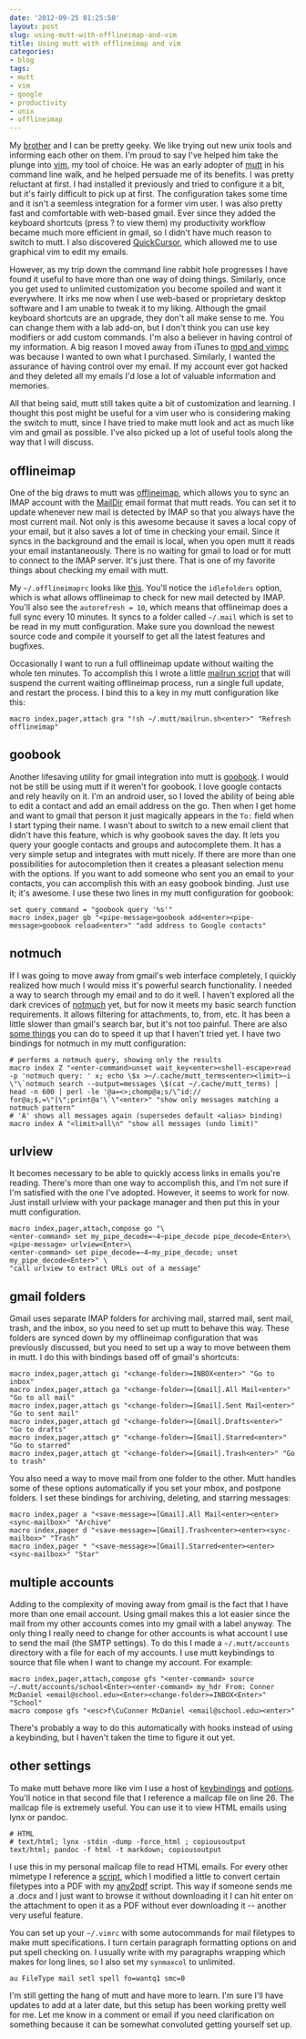 ```yaml
---
date: '2012-09-25 01:25:50'
layout: post
slug: using-mutt-with-offlineimap-and-vim
title: Using mutt with offlineimap and vim
categories:
- blog
tags:
- mutt
- vim
- google
- productivity
- unix
- offlineimap
---
```


My [brother][caleb] and I can be pretty geeky. We like trying out new unix tools and informing each other on them. I'm proud to say I've helped him take the plunge into [vim][], my tool of choice. He was an early adopter of [mutt][] in his command line walk, and he helped persuade me of its benefits. I was pretty reluctant at first. I had installed it previously and tried to configure it a bit, but it's fairly difficult to pick up at first. The configuration takes some time and it isn't a seemless integration for a former vim user. I was also pretty fast and comfortable with web-based gmail. Ever since they added the keyboard shortcuts (press ? to view them) my productivity workflow became much more efficient in gmail, so I didn't have much reason to switch to mutt. I also discovered [QuickCursor][], which allowed me to use graphical vim to edit my emails.

However, as my trip down the command line rabbit hole progresses I have found it useful to have more than one way of doing things. Similarly, once you get used to unlimited customization you become spoiled and want it everywhere. It irks me now when I use web-based or proprietary desktop software and I am unable to tweak it to my liking. Although the gmail keyboard shortcuts are an upgrade, they don't all make sense to me. You can change them with a lab add-on, but I don't think you can use key modifiers or add custom commands. I'm also a believer in having control of my information. A big reason I moved away from iTunes to [mpd and vimpc][music] was because I wanted to own what I purchased. Similarly, I wanted the assurance of having control over my email. If my account ever got hacked and they deleted all my emails I'd lose a lot of valuable information and memories.

All that being said, mutt still takes quite a bit of customization and learning. I thought this post might be useful for a vim user who is considering making the switch to mutt, since I have tried to make mutt look and act as much like vim and gmail as possible. I've also picked up a lot of useful tools along the way that I will discuss.

## offlineimap

One of the big draws to mutt was [offlineimap][], which allows you to sync an IMAP account with the [MailDir][] email format that mutt reads. You can set it to update whenever new mail is detected by IMAP so that you always have the most current mail. Not only is this awesome because it saves a local copy of your email, but it also saves a lot of time in checking your email. Since it syncs in the background and the email is local, when you open mutt it reads your email instantaneously. There is no waiting for gmail to load or for mutt to connect to the IMAP server. It's just there. That is one of my favorite things about checking my email with mutt.

My `~/.offlineimaprc` looks like [this](http://connermcd.com/paste/213158091912.html). You'll notice the `idlefolders` option, which is what allows offlineimap to check for new mail detected by IMAP. You'll also see the `autorefresh = 10`, which means that offlineimap does a full sync every 10 minutes. It syncs to a folder called `~/.mail` which is set to be read in my mutt configuration. Make sure you download the newest source code and compile it yourself to get all the latest features and bugfixes.

Occasionally I want to run a full offlineimap update without waiting the whole ten minutes. To accomplish this I wrote a little [mailrun script][mailrun] that will suspend the current waiting offlineimap process, run a single full update, and restart the process. I bind this to a key in my mutt configuration like this:

```
macro index,pager,attach gra "!sh ~/.mutt/mailrun.sh<enter>" "Refresh offlineimap"
```

## goobook

Another lifesaving utility for gmail integration into mutt is [goobook][]. I would not be still be using mutt if it weren't for goobook. I love google contacts and rely heavily on it. I'm an android user, so I loved the ability of being able to edit a contact and add an email address on the go. Then when I get home and want to gmail that person it just magically appears in the `To:` field when I start typing their name. I wasn't about to switch to a new email client that didn't have this feature, which is why goobook saves the day. It lets you query your google contacts and groups and autocomplete them. It has a very simple setup and integrates with mutt nicely. If there are more than one possibilities for autocompletion then it creates a pleasant selection menu with the options. If you want to add someone who sent you an email to your contacts, you can accomplish this with an easy goobook binding. Just use it; it's awesome. I use these two lines in my mutt configuration for goobook:

```
set query_command = "goobook query '%s'"
macro index,pager gb "<pipe-message>goobook add<enter><pipe-message>goobook reload<enter>" "add address to Google contacts"
```

## notmuch

If I was going to move away from gmail's web interface completely, I quickly realized how much I would miss it's powerful search functionality. I needed a way to search through my email and to do it well. I haven't explored all the dark crevices of [notmuch][] yet, but for now it meets my basic search function requirements. It allows filtering for attachments, to, from, etc. It has been a little slower than gmail's search bar, but it's not too painful. There are also [some things][notspeed] you can do to speed it up that I haven't tried yet. I have two bindings for notmuch in my mutt configuration:

```
# performs a notmuch query, showing only the results
macro index Z "<enter-command>unset wait_key<enter><shell-escape>read -p 'notmuch query: ' x; echo \$x >~/.cache/mutt_terms<enter><limit>~i \"\`notmuch search --output=messages \$(cat ~/.cache/mutt_terms) | head -n 600 | perl -le '@a=<>;chomp@a;s/\^id:// for@a;$,=\"|\";print@a'\`\"<enter>" "show only messages matching a notmuch pattern"
# 'A' shows all messages again (supersedes default <alias> binding)
macro index A "<limit>all\n" "show all messages (undo limit)"
```

## urlview

It becomes necessary to be able to quickly access links in emails you're reading. There's more than one way to accomplish this, and I'm not sure if I'm satisfied with the one I've adopted. However, it seems to work for now. Just install urlview with your package manager and then put this in your mutt configuration.

```
macro index,pager,attach,compose go "\
<enter-command> set my_pipe_decode=~4~pipe_decode pipe_decode<Enter>\
<pipe-message> urlview<Enter>\
<enter-command> set pipe_decode=~4~my_pipe_decode; unset my_pipe_decode<Enter>" \
"call urlview to extract URLs out of a message"
```

## gmail folders

Gmail uses separate IMAP folders for archiving mail, starred mail, sent mail, trash, and the inbox, so you need to set up mutt to behave this way. These folders are synced down by my offlineimap configuration that was previously discussed, but you need to set up a way to move between them in mutt. I do this with bindings based off of gmail's shortcuts:

```
macro index,pager,attach gi "<change-folder>=INBOX<enter>" "Go to inbox"
macro index,pager,attach ga "<change-folder>=[Gmail].All Mail<enter>" "Go to all mail"
macro index,pager,attach gs "<change-folder>=[Gmail].Sent Mail<enter>" "Go to sent mail"
macro index,pager,attach gd "<change-folder>=[Gmail].Drafts<enter>" "Go to drafts"
macro index,pager,attach g* "<change-folder>=[Gmail].Starred<enter>" "Go to starred"
macro index,pager,attach gt "<change-folder>=[Gmail].Trash<enter>" "Go to trash"
```

You also need a way to move mail from one folder to the other. Mutt handles some of these options automatically if you set your mbox, and postpone folders. I set these bindings for archiving, deleting, and starring messages:

```
macro index,pager a "<save-message>=[Gmail].All Mail<enter><enter><sync-mailbox>" "Archive"
macro index,pager d "<save-message>=[Gmail].Trash<enter><enter><sync-mailbox>" "Trash"
macro index,pager * "<save-message>=[Gmail].Starred<enter><enter><sync-mailbox>" "Star"
```

## multiple accounts

Adding to the complexity of moving away from gmail is the fact that I have more than one email account. Using gmail makes this a lot easier since the mail from my other accounts comes into my gmail with a label anyway. The only thing I really need to change for other accounts is what account I use to send the mail (the SMTP settings). To do this I made a `~/.mutt/accounts` directory with a file for each of my accounts. I use mutt keybindings to source that file when I want to change my account. For example:

```
macro index,pager,attach,compose gfs "<enter-command> source ~/.mutt/accounts/school<Enter><enter-command> my_hdr From: Conner McDaniel <email@school.edu><Enter><change-folder>=INBOX<Enter>" "School"
macro compose gfs "<esc>f\CuConner McDaniel <email@school.edu><enter>"
```

There's probably a way to do this automatically with hooks instead of using a keybinding, but I haven't taken the time to figure it out yet.

## other settings

To make mutt behave more like vim I use a host of [keybindings](http://connermcd.com/paste/005650092512.html) and [options](http://connermcd.com/paste/012839092512.html
). You'll notice in that second file that I reference a mailcap file on line 26. The mailcap file is extremely useful. You can use it to view HTML emails using lynx or pandoc.

```
# HTML
# text/html; lynx -stdin -dump -force_html ; copiousoutput
text/html; pandoc -f html -t markdown; copiousoutput
```

I use this in my personal mailcap file to read HTML emails. For every other mimetype I reference a [script][], which I modified a little to convert certain filetypes into a PDF with my [any2pdf][] script. This way if someone sends me a .docx and I just want to browse it without downloading it I can hit enter on the attachment to open it as a PDF without ever downloading it -- another very useful feature.

You can set up your `~/.vimrc` with some autocommands for mail filetypes to make mutt specifications. I turn certain paragraph formatting options on and put spell checking on. I usually write with my paragraphs wrapping which makes for long lines, so I also set my `synmaxcol` to unlimited.

```
au FileType mail setl spell fo=wantq1 smc=0
```

I'm still getting the hang of mutt and have more to learn. I'm sure I'll have updates to add at a later date, but this setup has been working pretty well for me. Let me know in a comment or email if you need clarification on something because it can be somewhat convoluted getting yourself set up.

   [caleb]: http://wcm1.web.rice.edu/
   [vim]: http://www.vim.org/
   [mutt]: http://www.mutt.org/
   [QuickCursor]: http://connermcd.com/blog/2011/11/03/using-vim-anywhere-with-quickcursor.html
   [music]: http://connermcd.com/blog/2012/09/07/the-virtues-of-vimpc.html
   [offlineimap]: http://offlineimap.org/
   [Maildir]: http://en.wikipedia.org/wiki/Maildir
   [mailrun]: http://connermcd.com/paste/083800092512.html
   [goobook]: http://pypi.python.org/pypi/goobook/1.4alpha4
   [notmuch]: http://notmuchmail.org/
   [notspeed]: http://notmuchmail.org/performance/
   [script]: https://gist.github.com/2942855
   [any2pdf]: http://connermcd.com/blog/2011/11/03/using-vim-anywhere-with-quickcursor.html
